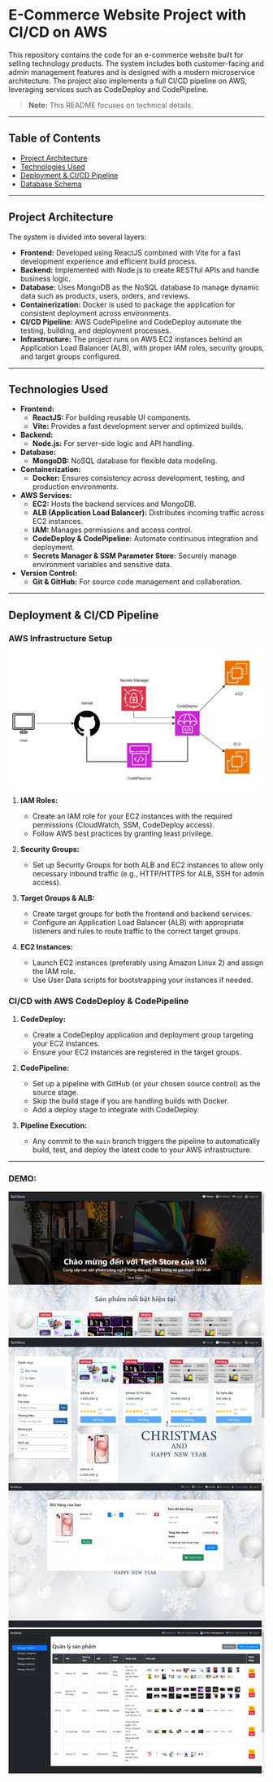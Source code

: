 # E-Commerce Website Project with CI/CD on AWS

This repository contains the code for an e-commerce website built for selling technology products. The system includes both customer-facing and admin management features and is designed with a modern microservice architecture. The project also implements a full CI/CD pipeline on AWS, leveraging services such as CodeDeploy and CodePipeline.

> **Note:** This README focuses on technical details.

---

## Table of Contents

- [Project Architecture](#project-architecture)
- [Technologies Used](#technologies-used)
- [Deployment & CI/CD Pipeline](#deployment--cicd-pipeline)
- [Database Schema](#database-schema)

---

## Project Architecture

The system is divided into several layers:

- **Frontend:** Developed using ReactJS combined with Vite for a fast development experience and efficient build process.
- **Backend:** Implemented with Node.js to create RESTful APIs and handle business logic.
- **Database:** Uses MongoDB as the NoSQL database to manage dynamic data such as products, users, orders, and reviews.
- **Containerization:** Docker is used to package the application for consistent deployment across environments.
- **CI/CD Pipeline:** AWS CodePipeline and CodeDeploy automate the testing, building, and deployment processes.
- **Infrastructure:** The project runs on AWS EC2 instances behind an Application Load Balancer (ALB), with proper IAM roles, security groups, and target groups configured.

---

## Technologies Used

- **Frontend:**
  - **ReactJS:** For building reusable UI components.
  - **Vite:** Provides a fast development server and optimized builds.
- **Backend:**
  - **Node.js:** For server-side logic and API handling.
- **Database:**
  - **MongoDB:** NoSQL database for flexible data modeling.
- **Containerization:**
  - **Docker:** Ensures consistency across development, testing, and production environments.
- **AWS Services:**
  - **EC2:** Hosts the backend services and MongoDB.
  - **ALB (Application Load Balancer):** Distributes incoming traffic across EC2 instances.
  - **IAM:** Manages permissions and access control.
  - **CodeDeploy & CodePipeline:** Automate continuous integration and deployment.
  - **Secrets Manager & SSM Parameter Store:** Securely manage environment variables and sensitive data.
- **Version Control:**
  - **Git & GitHub:** For source code management and collaboration.

---

## Deployment & CI/CD Pipeline

### AWS Infrastructure Setup

![alt text](./web-frontend/src/assets/image.png)

1. **IAM Roles:**

   - Create an IAM role for your EC2 instances with the required permissions (CloudWatch, SSM, CodeDeploy access).
   - Follow AWS best practices by granting least privilege.

2. **Security Groups:**

   - Set up Security Groups for both ALB and EC2 instances to allow only necessary inbound traffic (e.g., HTTP/HTTPS for ALB, SSH for admin access).

3. **Target Groups & ALB:**

   - Create target groups for both the frontend and backend services.
   - Configure an Application Load Balancer (ALB) with appropriate listeners and rules to route traffic to the correct target groups.

4. **EC2 Instances:**
   - Launch EC2 instances (preferably using Amazon Linux 2) and assign the IAM role.
   - Use User Data scripts for bootstrapping your instances if needed.

### CI/CD with AWS CodeDeploy & CodePipeline

1. **CodeDeploy:**

   - Create a CodeDeploy application and deployment group targeting your EC2 instances.
   - Ensure your EC2 instances are registered in the target groups.

2. **CodePipeline:**

   - Set up a pipeline with GitHub (or your chosen source control) as the source stage.
   - Skip the build stage if you are handling builds with Docker.
   - Add a deploy stage to integrate with CodeDeploy.

3. **Pipeline Execution:**
   - Any commit to the `main` branch triggers the pipeline to automatically build, test, and deploy the latest code to your AWS infrastructure.

---

### DEMO:

![alt text](./web-frontend/src/assets/image-5.png)
![alt text](./web-frontend/src/assets/image-1.png)
![alt text](./web-frontend/src/assets/image-2.png)
![alt text](./web-frontend/src/assets/image-3.png)
